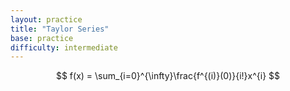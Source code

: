 ```yaml
---
layout: practice 
title: "Taylor Series"
base: practice
difficulty: intermediate
---
```


$$ f(x) = \sum_{i=0}^{\infty}\frac{f^{(i)}(0)}{i!}x^{i} $$
